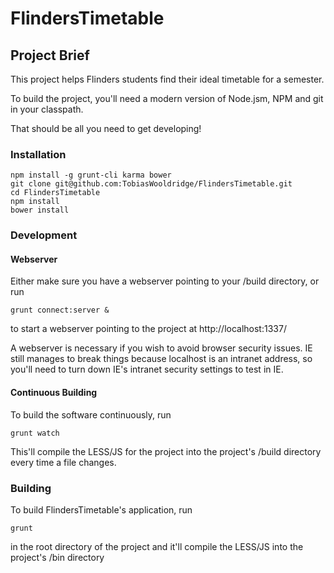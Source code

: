 FlindersTimetable
=================

## Project Brief

This project helps Flinders students find their ideal timetable for a semester.

To build the project, you'll need a modern version of Node.jsm, NPM and git in your classpath.

That should be all you need to get developing!

### Installation

    npm install -g grunt-cli karma bower
    git clone git@github.com:TobiasWooldridge/FlindersTimetable.git
    cd FlindersTimetable
    npm install
    bower install

### Development

#### Webserver

Either make sure you have a webserver pointing to your /build directory, or run

    grunt connect:server &
    
to start a webserver pointing to the project at http://localhost:1337/

A webserver is necessary if you wish to avoid browser security issues. IE still manages to break things because localhost 
is an intranet address, so you'll need to turn down IE's intranet security settings to test in IE.

#### Continuous Building

To build the software continuously, run

    grunt watch
    
This'll compile the LESS/JS for the project into the project's /build directory every time a file changes.
    
### Building

To build FlindersTimetable's application, run

    grunt
    
in the root directory of the project and it'll compile the LESS/JS into the project's /bin directory 
